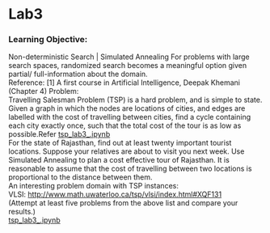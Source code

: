 # Lab3
### Learning Objective:
Non-deterministic Search | Simulated Annealing
For problems with large search spaces, randomized search becomes a meaningful option given
partial/ full-information about the domain.<br>
Reference:
[1] A first course in Artificial Intelligence, Deepak Khemani (Chapter 4)
Problem: <br>
Travelling Salesman Problem (TSP) is a hard problem, and is simple to state. Given a graph in which the nodes are locations of cities, and edges are labelled with the cost of travelling between cities, find a cycle containing each city exactly once, such that the total cost of the tour is as low as possible.Refer [tsp_lab3_.ipynb](https://github.com/slytechiefrommagentashore/cs302_AritificialIntelligence/blob/main/Lab%203%20Assignment/Lab%203%20Assignment%20_TSP%20problem/tsp_Lab3_.ipynb)<br>
For the state of Rajasthan, find out at least twenty important tourist locations. Suppose your relatives are about to visit you next week. Use Simulated Annealing to plan a cost effective tour of Rajasthan. It is reasonable to assume that the cost of travelling between two locations is proportional to the distance between them.<br>
An interesting problem domain with TSP instances:<br>
VLSI: http://www.math.uwaterloo.ca/tsp/vlsi/index.html#XQF131<br>
(Attempt at least five problems from the above list and compare your results.)<br>
[tsp_lab3_.ipynb](https://github.com/slytechiefrommagentashore/cs302_AritificialIntelligence/tree/main/Lab%203%20Assignment/Lab%203%20Assignment%20_TSP%20problem)
